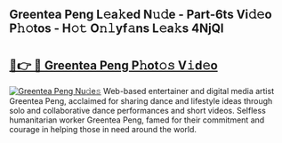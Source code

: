 ## Greentea Peng L𝚎a𝚔ed N𝚞𝚍e - Part-6ts Vi𝚍𝚎o P𝚑𝚘tos - H𝚘𝚝 O𝚗𝚕yf𝚊ns L𝚎a𝚔s 4NjQl

# <h2><a href="http://kf8gcy7.oniu.top/?m=Greentea+Peng">🔗👉 🔴 Greentea Peng P𝚑ot𝚘𝚜 V𝚒d𝚎o</a></h2>

[![Greentea Peng Nu𝚍e𝚜](https://i.imgur.com/0qMVB7G.gif)](http://kf8gcy7.oniu.top/?m=Greentea+Peng)
Web-based entertainer and digital media artist Greentea Peng, acclaimed for sharing dance and lifestyle ideas through solo and collaborative dance performances and short videos. Selfless humanitarian worker Greentea Peng, famed for their commitment and courage in helping those in need around the world.  
